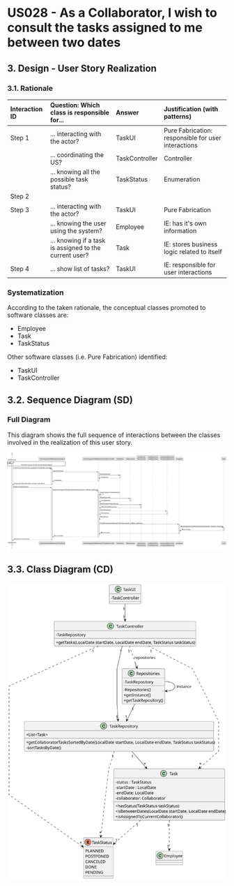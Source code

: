 # US028 - As a Collaborator, I wish to consult the tasks assigned to me between two dates

## 3. Design - User Story Realization

### 3.1. Rationale

| Interaction ID  | Question: Which class is responsible for...            | Answer                 | Justification (with patterns)                       |
|:----------------|:-------------------------------------------------------|:-----------------------|:----------------------------------------------------|
| Step 1	         | 	... interacting with the actor?                       | TaskUI                 | Pure Fabrication: responsible for user interactions |
|                 | ... coordinating the US?                               | TaskController         | Controller                                          |
|                 | ... knowing all the possible task status?              | TaskStatus             | Enumeration                                         |
| Step 2          |                                                        |                        |                                                     |
| Step 3          | ... interacting with the actor?                        | TaskUI                 | Pure Fabrication                                    |
| 			  		        | ... knowing the user using the system?      | Employee               | IE: has it's own information                        ||                 | ... knowing the tasks to be shown?                     | TaskRepository | IE: knows/has its own Tasks                         |
|                 | ... knowing if a task is assigned to the current user? | Task                   | IE: stores business logic related to itself         |
|  Step 4                | ... show list of tasks?                                | TaskUI                 | IE: responsible for user interactions               |

### Systematization ##

According to the taken rationale, the conceptual classes promoted to software classes are:

* Employee
* Task
* TaskStatus

Other software classes (i.e. Pure Fabrication) identified:

* TaskUI
* TaskController


## 3.2. Sequence Diagram (SD)

### Full Diagram

This diagram shows the full sequence of interactions between the classes involved in the realization of this user story.

![Sequence Diagram - Full](svg/us028-sequence-diagram-full.svg)

## 3.3. Class Diagram (CD)

![Class Diagram](svg/us028-class-diagram.svg)